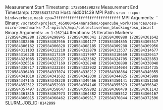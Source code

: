 Measurement Start Timestamp: `1728584298278`
Measurement End Timestamp: `1728584373743`
Host: nid001439
MPI Path: `srun --cpu-bind=verbose,mask_cpu=7fffffffffffffffffffffffffffff`
MPI Arguments: ``
Binary: `/scratch/project_465000454/marsdeno/opencube_work/sources/osu-micro-benchmarks-7.4-mpich/c/mpi/collective/non_blocking/osu_ibcast`
Binary Arguments: `-m 1:262144`
Iterations: `25`
Iteration Markers: `1728584298280 1728584298945 1728584300341 1728584300988 1728584301642 1728584302306 1728584302956 1728584304177 1728584304855 1728584305517 1728584306162 1728584306828 1728584308185 1728584309288 1728584309956 1728584311103 1728584312210 1728584312879 1728584313537 1728584314677 1728584316228 1728584317339 1728584317997 1728584318669 1728584320417 1728584321065 1728584322227 1728584323362 1728584324705 1728584325853 1728584326516 1728584327169 1728584328248 1728584328898 1728584330048 1728584330717 1728584332284 1728584332932 1728584334084 1728584334735 1728584336403 1728584337074 1728584338212 1728584338864 1728584340355 1728584341010 1728584341682 1728584342830 1728584344825 1728584345989 1728584347145 1728584348320 1728584349466 1728584350141 1728584351258 1728584352312 1728584352989 1728584354146 1728584355323 1728584356342 1728584357497 1728584358647 1728584359802 1728584360479 1728584361143 1728584361815 1728584362973 1728584364382 1728584365512 1728584366167 1728584366815 1728584368462 1728584369617 1728584370844 1728584372596`
SLURM_JOB_ID: `8142899`

